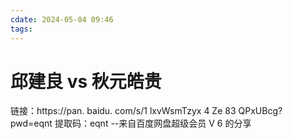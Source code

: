 ```yaml
---
cdate: 2024-05-04 09:46
tags: 
---
```


# 邱建良 vs 秋元皓贵

链接：https://pan. baidu. com/s/1 lxvWsmTzyx 4 Ze 83 QPxUBcg? pwd=eqnt 
提取码：eqnt 
--来自百度网盘超级会员 V 6 的分享